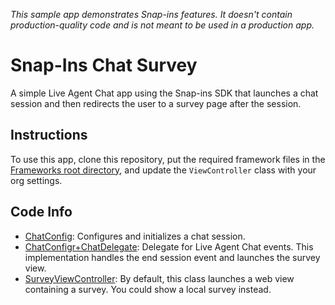 _This sample app demonstrates Snap-ins features. It doesn't contain production-quality code and is not meant to be used in a production app._

# Snap-Ins Chat Survey

A simple Live Agent Chat app using the Snap-ins SDK that launches a chat session and then redirects the user to a survey page after the session.

## Instructions

To use this app, clone this repository, put the required framework files in the [Frameworks root directory](../../Frameworks/), and update the `ViewController` class with your org settings.

## Code Info

* [ChatConfig](./SnapinsChatSurvey/ChatConfig.swift): Configures and initializes a chat session.
* [ChatConfigr+ChatDelegate](./SnapinsChatSurvey/ChatConfig%2BChatDelegate.swift): Delegate for Live Agent Chat events. This implementation handles the end session event and launches the survey view.
* [SurveyViewController](./SnapinsChatSurvey/SurveyViewController.swift): By default, this class launches a web view containing a survey. You could show a local survey instead.
